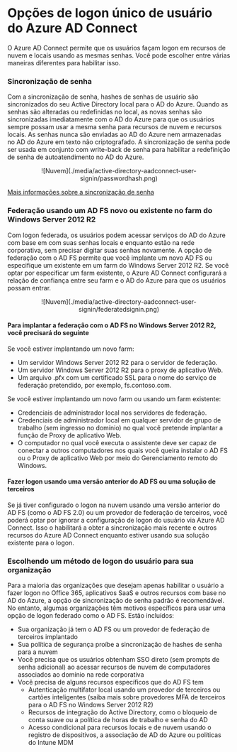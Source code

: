 <properties 
	pageTitle="Azure AD Connect - entrada do usuário" 
	description="Entrada do usuário do Azure AD Connect para configurações personalizadas." 
	services="active-directory" 
	documentationCenter="" 
	authors="billmath" 
	manager="swadhwa" 
	editor="curtand"/>

<tags 
	ms.service="active-directory" 
	ms.workload="identity" 
	ms.tgt_pltfrm="na" 
	ms.devlang="na" 
	ms.topic="article" 
	ms.date="05/28/2015" 
	ms.author="billmath"/>



# Opções de logon único de usuário do Azure AD Connect

O Azure AD Connect permite que os usuários façam logon em recursos de nuvem e locais usando as mesmas senhas. Você pode escolher entre várias maneiras diferentes para habilitar isso.


### Sincronização de senha
Com a sincronização de senha, hashes de senhas de usuário são sincronizados do seu Active Directory local para o AD do Azure. Quando as senhas são alteradas ou redefinidas no local, as novas senhas são sincronizadas imediatamente com o AD do Azure para que os usuários sempre possam usar a mesma senha para recursos de nuvem e recursos locais. As senhas nunca são enviadas ao AD do Azure nem armazenadas no AD do Azure em texto não criptografado. A sincronização de senha pode ser usada em conjunto com write-back de senha para habilitar a redefinição de senha de autoatendimento no AD do Azure.

<center>![Nuvem](./media/active-directory-aadconnect-user-signin/passwordhash.png)</center>

[Mais informações sobre a sincronização de senha](https://msdn.microsoft.com/library/azure/dn246918.aspx)


### Federação usando um AD FS novo ou existente no farm do Windows Server 2012 R2
Com logon federada, os usuários podem acessar serviços do AD do Azure com base em com suas senhas locais e enquanto estão na rede corporativa, sem precisar digitar suas senhas novamente. A opção de federação com o AD FS permite que você implante um novo AD FS ou especifique um existente em um farm do Windows Server 2012 R2. Se você optar por especificar um farm existente, o Azure AD Connect configurará a relação de confiança entre seu farm e o AD do Azure para que os usuários possam entrar.

<center>![Nuvem](./media/active-directory-aadconnect-user-signin/federatedsignin.png)</center>

#### Para implantar a federação com o AD FS no Windows Server 2012 R2, você precisará do seguinte
Se você estiver implantando um novo farm:

- Um servidor Windows Server 2012 R2 para o servidor de federação.
- Um servidor Windows Server 2012 R2 para o proxy de aplicativo Web.
- Um arquivo .pfx com um certificado SSL para o nome do serviço de federação pretendido, por exemplo, fs.contoso.com.

Se você estiver implantando um novo farm ou usando um farm existente:

- Credenciais de administrador local nos servidores de federação.
- Credenciais de administrador local em qualquer servidor de grupo de trabalho (sem ingresso no domínio) no qual você pretende implantar a função de Proxy de aplicativo Web.
- O computador no qual você executa o assistente deve ser capaz de conectar a outros computadores nos quais você queira instalar o AD FS ou o Proxy de aplicativo Web por meio do Gerenciamento remoto do Windows.

#### Fazer logon usando uma versão anterior do AD FS ou uma solução de terceiros
Se já tiver configurado o logon na nuvem usando uma versão anterior do AD FS (como o AD FS 2.0) ou um provedor de federação de terceiros, você poderá optar por ignorar a configuração de logon do usuário via Azure AD Connect. Isso o habilitará a obter a sincronização mais recente e outros recursos do Azure AD Connect enquanto estiver usando sua solução existente para o logon.

### Escolhendo um método de logon do usuário para sua organização
Para a maioria das organizações que desejam apenas habilitar o usuário a fazer logon no Office 365, aplicativos SaaS e outros recursos com base no AD do Azure, a opção de sincronização de senha padrão é recomendável. No entanto, algumas organizações têm motivos específicos para usar uma opção de logon federado como o AD FS. Estão incluídos:

- Sua organização já tem o AD FS ou um provedor de federação de terceiros implantado
- Sua política de segurança proíbe a sincronização de hashes de senha para a nuvem
- Você precisa que os usuários obtenham SSO direto (sem prompts de senha adicional) ao acessar recursos de nuvem de computadores associados ao domínio na rede corporativa
- Você precisa de alguns recursos específicos que do AD FS tem
	- Autenticação multifator local usando um provedor de terceiros ou cartões inteligentes (saiba mais sobre provedores MFA de terceiros para o AD FS no Windows Server 2012 R2)
	- Recursos de integração do Active Directory, como o bloqueio de conta suave ou a política de horas de trabalho e senha do AD
	- Acesso condicional para recursos locais e de nuvem usando o registro de dispositivos, a associação de AD do Azure ou políticas do Intune MDM
 

<!---HONumber=62-->